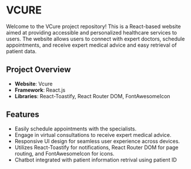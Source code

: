 # VCURE

Welcome to the VCure project repository! This is a React-based website aimed at providing accessible and personalized healthcare services to users. The website allows users to connect with expert doctors, schedule appointments, and receive expert medical advice and easy retrieval of patient data.

## Project Overview

- **Website**: Vcure
- **Framework**: React.js
- **Libraries**: React-Toastify, React Router DOM, FontAwesomeIcon

## Features

- Easily schedule appointments with the specialists.
- Engage in virtual consultations to receive expert medical advice.
- Responsive UI design for seamless user experience across devices.
- Utilizes React-Toastify for notifications, React Router DOM for page routing, and FontAwesomeIcon for icons.
- Chatbot integrated with patient information retrival using patient ID



